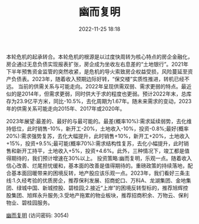 ﻿---
title: 幽而复明
date: 2022-11-25 18:18
tags:
- 房地产行业
updated: 1970-01-01 08:00:00
---

本轮危机的起承转合。本轮危机的根源是以过度快周转为核心特点的房企金融化，房企通过无息负债实现报表扩张，房企成为坐收左右息差的“土地银行”。2021年下半年预售资金监管的突然收紧，是危机的导火索致房企权益受损，风险蔓延至资产负债表。2023年，随着收入预期边际好转，“保交楼”实质性推进，转机已经不远。
当前的供需关系与可能走向。2022年呈现供需双弱、需求更弱的特点。最近似的是2014年，但需求更弱，同时供大于求的程度也更弱。预计2022年末，总库存为23.9亿平方米，同比-10.5%，去化周期为1.67年。随未来需求的变动，2023年的供需关系可能走向2015年、2017年或2020年。
<!-- more -->
2023年展望:最差的、最好的与最可能的。最差(概率10%):需求延续弱势，去化维持低位，此时销售-10%，新开工-20%，土地收入-10%，投资-0.8%;最好(概率20%):需求强势复苏，去化大幅提升，此时销售+10%，新开工+20%，土地收入+15%，投资+9.5%;最可能(概率70%):需求结构性复苏，去化小幅提升，此时销售和新开工持平，土地收入+5%，投资+4.6%。此外，三种情况下，竣工都是值得期待的，我们预计增速在30%以上。
投资策略:幽而复明，乐观一点。随着收入信心改善、烂尾担忧缓和，基本面的改善是值得期待的。重磅政策的持续落地，配合基本面回暖带来的困境反转，地产股应该乐观一点。2023年，我们看好三条主线:1.久经考验的优质房企，推荐保利发展、招商蛇口、万科A、龙湖集团、金地集团、绿城中国、新城控股、碧桂园;2.接近“上岸”的困境反转型标的，推荐旭辉控股集团、旭辉永升服务;3.受地产拖累的物业板块，推荐招商积余、万物云、保利物业、碧桂园服务。

[幽而复明](https://url12.ctfile.com/f/3948612-733898972-83e26a?p=3054)
(访问密码: 3054)

